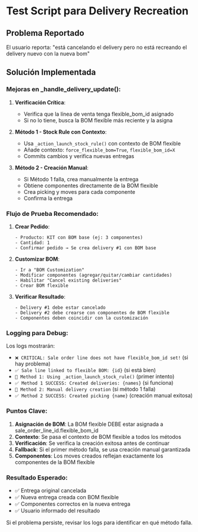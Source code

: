 # Test Script para Delivery Recreation

## Problema Reportado
El usuario reporta: "está cancelando el delivery pero no está recreando el delivery nuevo con la nueva bom"

## Solución Implementada

### Mejoras en _handle_delivery_update():

1. **Verificación Crítica**: 
   - Verifica que la línea de venta tenga flexible_bom_id asignado
   - Si no lo tiene, busca la BOM flexible más reciente y la asigna

2. **Método 1 - Stock Rule con Contexto**:
   - Usa `_action_launch_stock_rule()` con contexto de BOM flexible
   - Añade contexto: `force_flexible_bom=True`, `flexible_bom_id=X`
   - Commits cambios y verifica nuevas entregas

3. **Método 2 - Creación Manual**:
   - Si Método 1 falla, crea manualmente la entrega
   - Obtiene componentes directamente de la BOM flexible
   - Crea picking y moves para cada componente
   - Confirma la entrega

### Flujo de Prueba Recomendado:

1. **Crear Pedido**:
   ```
   - Producto: KIT con BOM base (ej: 3 componentes)
   - Cantidad: 1
   - Confirmar pedido → Se crea delivery #1 con BOM base
   ```

2. **Customizar BOM**:
   ```
   - Ir a "BOM Customization"
   - Modificar componentes (agregar/quitar/cambiar cantidades)
   - Habilitar "Cancel existing deliveries"
   - Crear BOM flexible
   ```

3. **Verificar Resultado**:
   ```
   - Delivery #1 debe estar cancelado
   - Delivery #2 debe crearse con componentes de BOM flexible
   - Componentes deben coincidir con la customización
   ```

### Logging para Debug:

Los logs mostrarán:
- `❌ CRITICAL: Sale order line does not have flexible_bom_id set!` (si hay problema)
- `✅ Sale line linked to flexible BOM: {id}` (si está bien)
- `🔄 Method 1: Using _action_launch_stock_rule()` (primer intento)
- `✅ Method 1 SUCCESS: Created deliveries: {names}` (si funciona)
- `🔄 Method 2: Manual delivery creation` (si método 1 falla)
- `✅ Method 2 SUCCESS: Created picking {name}` (creación manual exitosa)

### Puntos Clave:

1. **Asignación de BOM**: La BOM flexible DEBE estar asignada a sale_order_line_id.flexible_bom_id
2. **Contexto**: Se pasa el contexto de BOM flexible a todos los métodos
3. **Verificación**: Se verifica la creación exitosa antes de continuar
4. **Fallback**: Si el primer método falla, se usa creación manual garantizada
5. **Componentes**: Los moves creados reflejan exactamente los componentes de la BOM flexible

### Resultado Esperado:
- ✅ Entrega original cancelada
- ✅ Nueva entrega creada con BOM flexible
- ✅ Componentes correctos en la nueva entrega
- ✅ Usuario informado del resultado

Si el problema persiste, revisar los logs para identificar en qué método falla.
